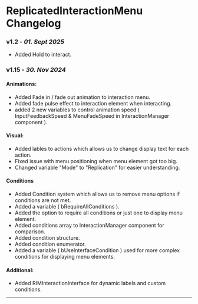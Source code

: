 # ReplicatedInteractionMenu Changelog

### v1.2 - *01. Sept 2025*
* Added Hold to interact.

### v1.15 - *30. Nov 2024*

#### Animations:
* Added Fade in / fade out animation to interaction menu.
* Added fade pulse effect to interaction element when interacting.
* added 2 new variables to control animation speed ( InputFeedbackSpeed & MenuFadeSpeed in InteractionManager component ).

#### Visual:
* Added lables to actions which allows us to change display text for each action.
* Fixed issue with menu positioning when menu element got too big.
* Changed variable "Mode" to "Replication" for easier understanding.

#### Conditions
- Added Condition system which allows us to remove menu options if conditions are not met.
- Added a variable ( bRequireAllConditions ).
- Added the option to require all conditions or just one to display menu element.
- Added conditions array to InteractionManager component for comparison.
- Added condition structure.
- Added condition enumerator.
- Added a variable ( bUseInterfaceCondition ) used for more complex conditions for displaying menu elements.

#### Additional:
- Added RIMInteractionInterface for dynamic labels and custom conditions.
---
